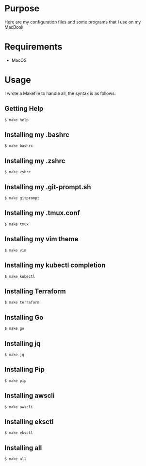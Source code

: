 # Purpose
Here are my configuration files and some programs that I use on my MacBook

# Requirements
* MacOS

# Usage
I wrote a Makefile to handle all, the syntax is as follows:

## Getting Help
    $ make help

## Installing my .bashrc
    $ make bashrc

## Installing my .zshrc
    $ make zshrc

## Installing my .git-prompt.sh
    $ make gitprompt

## Installing my .tmux.conf
    $ make tmux

## Installing my vim theme
    $ make vim

## Installing my kubectl completion
    $ make kubectl

## Installing Terraform
    $ make terraform

## Installing Go
    $ make go

## Installing jq
    $ make jq

## Installing Pip
    $ make pip

## Installing awscli
    $ make awscli

## Installing eksctl
    $ make eksctl

## Installing all
    $ make all
